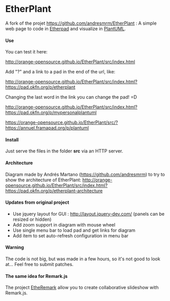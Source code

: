 EtherPlant
==========

A fork of the projet https://github.com/andresmrm/EtherPlant : A simple web page to code in [Etherpad](http://etherpad.org) and visualize in [PlantUML](http://plantuml.com).

#### Use

You can test it here:

http://orange-opensource.github.io/EtherPlant/src/index.html

Add "?" and a link to a pad in the end of the url, like:

http://orange-opensource.github.io/EtherPlant/src/index.html?https://pad.okfn.org/p/etherplant

Changing the last word in the link you can change the pad! =D

http://orange-opensource.github.io/EtherPlant/src/index.html?https://pad.okfn.org/p/mypersonalplantuml

https://orange-opensource.github.io/EtherPlant/src/?https://annuel.framapad.org/p/plantuml

#### Install

Just serve the files in the folder **src** via an HTTP server.

#### Architecture

Diagram made by Andrés Martano (https://github.com/andresmrm) to try to show the architecture of EtherPlant:
http://orange-opensource.github.io/EtherPlant/src/index.html?https://pad.okfn.org/p/etherplant-architecture

#### Updates from original project

* Use jquery layout for GUI : http://layout.jquery-dev.com/ (panels can be resized or hidden)
* Add zoom support in diagram with mouse wheel
* Use single menu bar to load pad and get links for diagram
* Add item to set auto-refresh configuration in menu bar

#### Warning

The code is not big, but was made in a few hours, so it's not good to look at... Feel free to submit patches.

#### The same idea for Remark.js

The project [EtheRemark](http://github.com/Orange-OpenSource/EtheRemark) allow you to create collaborative slideshow with Remark.js.

